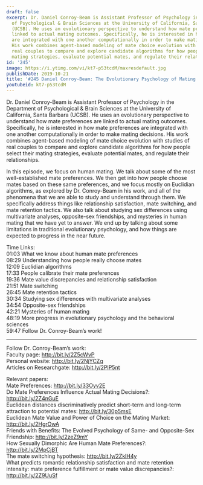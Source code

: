 ```yaml
---
draft: false
excerpt: Dr. Daniel Conroy-Beam is Assistant Professor of Psychology in the Department
  of Psychological & Brain Sciences at the University of California, Santa Barbara
  (UCSB). He uses an evolutionary perspective to understand how mate preferences are
  linked to actual mating outcomes. Specifically, he is interested in how mate preferences
  are integrated with one another computationally in order to make mating decisions.
  His work combines agent-based modeling of mate choice evolution with studies of
  real couples to compare and explore candidate algorithms for how people select their
  mating strategies, evaluate potential mates, and regulate their relationships.
id: '245'
image: https://i.ytimg.com/vi/kt7-p53tcdM/maxresdefault.jpg
publishDate: 2019-10-21
title: '#245 Daniel Conroy-Beam: The Evolutionary Psychology of Mating'
youtubeid: kt7-p53tcdM
---
```

<div class="timelinks">

Dr. Daniel Conroy-Beam is Assistant Professor of Psychology in the Department of Psychological & Brain Sciences at the University of California, Santa Barbara (UCSB). He uses an evolutionary perspective to understand how mate preferences are linked to actual mating outcomes. Specifically, he is interested in how mate preferences are integrated with one another computationally in order to make mating decisions. His work combines agent-based modeling of mate choice evolution with studies of real couples to compare and explore candidate algorithms for how people select their mating strategies, evaluate potential mates, and regulate their relationships.

In this episode, we focus on human mating. We talk about some of the most well-established mate preferences. We then get into how people choose mates based on these same preferences, and we focus mostly on Euclidian algorithms, as explored by Dr. Conroy-Beam in his work, and all of the phenomena that we are able to study and understand through them. We specifically address things like relationship satisfaction, mate switching, and mate retention tactics. We also talk about studying sex differences using multivariate analyses, opposite-sex friendships, and mysteries in human mating that we have yet to answer. We end up by talking about some limitations in traditional evolutionary psychology, and how things are expected to progress in the near future.

Time Links:  
<time>01:03</time> What we know about human mate preferences  
<time>08:29</time> Understanding how people really choose mates  
<time>12:09</time> Euclidian algorithms  
<time>17:33</time> People calibrate their mate preferences  
<time>19:36</time> Mate value discrepancies and relationship satisfaction  
<time>21:51</time> Mate switching  
<time>26:45</time> Mate retention tactics  
<time>30:34</time> Studying sex differences with multivariate analyses  
<time>34:54</time> Opposite-sex friendships  
<time>42:21</time> Mysteries of human mating  
<time>48:19</time> More progress in evolutionary psychology and the behavioral sciences  
<time>59:47</time> Follow Dr. Conroy-Beam’s work!

---

Follow Dr. Conroy-Beam’s work:  
Faculty page: http://bit.ly/2Z5cWvP  
Personal website: http://bit.ly/2NjYCZq  
Articles on Researchgate: http://bit.ly/2PlP5nt

Relevant papers:  
Mate Preferences: http://bit.ly/33Oyv2E  
Do Mate Preferences Influence Actual Mating Decisions?: http://bit.ly/2Z4nGuE  
Euclidean distances discriminatively predict short-term and long-term attraction to potential mates: http://bit.ly/30p5msE  
Euclidean Mate Value and Power of Choice on the Mating Market: http://bit.ly/2HgrOwA  
Friends with Benefits: The Evolved Psychology of Same- and Opposite-Sex Friendship: http://bit.ly/2zeZ9mY  
How Sexually Dimorphic Are Human Mate Preferences?: http://bit.ly/2MpCjBT  
The mate switching hypothesis: http://bit.ly/2ZklH4y  
What predicts romantic relationship satisfaction and mate retention intensity: mate preference fulfillment or mate value discrepancies?: http://bit.ly/2Z9UuSf
</div>

